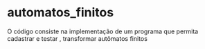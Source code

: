 # automatos_finitos
O código consiste na implementação de um programa que permita cadastrar e testar , transformar autômatos finitos
